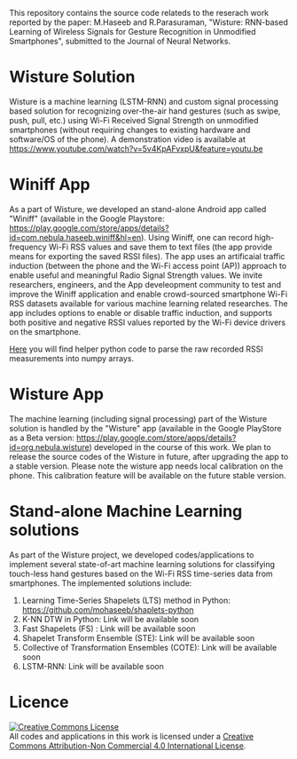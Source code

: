 This repository contains the source code relateds to the reserach work reported by the paper: M.Haseeb and R.Parasuraman, "Wisture: RNN-based Learning of Wireless Signals for Gesture Recognition in Unmodified Smartphones", submitted to the Journal of Neural Networks.

# Wisture Solution
Wisture is a machine learning (LSTM-RNN) and custom signal processing based solution for recognizing over-the-air hand gestures (such as swipe, push, pull, etc.) using Wi-Fi Received Signal Strength on unmodified smartphones (without requiring changes to existing hardware and software/OS of the phone). A demonstration video is available at https://www.youtube.com/watch?v=5v4KpAFvxpU&feature=youtu.be

# Winiff App
As a part of Wisture, we developed an stand-alone Android app called "Winiff" (available in the Google Playstore: https://play.google.com/store/apps/details?id=com.nebula.haseeb.winiff&hl=en). Using Winiff, one can record high-frequency Wi-Fi RSS values and save them to text files (the app provide means for exporting the saved RSSI files). The app uses an artificaial traffic induction (between the phone and the Wi-Fi access point (AP)) approach to enable useful and meaningful Radio Signal Strength values. We invite researchers, engineers, and the App develeopment community to test and improve the Winiff application and enable crowd-sourced smartphone Wi-Fi RSS datasets available for various machine learning related researches.
The app includes options to enable or disable traffic induction, and supports both positive and negative RSSI values reported by the Wi-Fi device drivers on the smartphone.

[Here](https://github.com/mohaseeb/wisture/tree/master/winiff) you will find 
helper python code to parse the raw recorded RSSI measurements into numpy 
arrays.

# Wisture App
The machine learning (including signal processing) part of the Wisture solution is handled by the "Wisture" app (available in the Google PlayStore as a Beta version: https://play.google.com/store/apps/details?id=org.nebula.wisture) developed in the course of this work. We plan to release the source codes of the Wisture in future, after upgrading the app to a stable version. Please note the wisture app needs local calibration on the phone. This calibration feature will be available on the future stable version.

# Stand-alone Machine Learning solutions
As part of the Wisture project, we developed codes/applications to implement several state-of-art machine learning solutions for classifying touch-less hand gestures based on the Wi-Fi RSS time-series data from smartphones.
The implemented solutions include:
1. Learning Time-Series Shapelets (LTS) method in Python: https://github.com/mohaseeb/shaplets-python
2. K-NN DTW in Python: Link will be available soon
3. Fast Shapelets (FS) : Link will be available soon
4. Shapelet Transform Ensemble (STE): Link will be available soon
5. Collective of Transformation Ensembles (COTE): Link will be available soon
6. LSTM-RNN: Link will be available soon

# Licence

<a rel="license" href="http://creativecommons.org/licenses/by-nc/4.0/"><img alt="Creative Commons License" style="border-width:0" src="https://i.creativecommons.org/l/by-nc/4.0/88x31.png" /></a><br />All codes and applications in this work is licensed under a <a rel="license" href="http://creativecommons.org/licenses/by-nc/4.0/">Creative Commons Attribution-Non Commercial 4.0 International License</a>.
